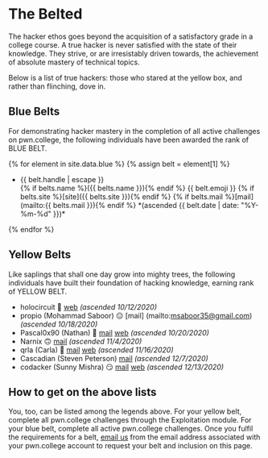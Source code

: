 ---
---

# The Belted

The hacker ethos goes beyond the acquisition of a satisfactory grade in a college course.
A true hacker is never satisfied with the state of their knowledge.
They strive, or are irresistably driven towards, the achievement of absolute mastery of technical topics.

Below is a list of true hackers: those who stared at the yellow box, and rather than flinching, dove in.

## Blue Belts

For demonstrating hacker mastery in the completion of all active challenges on pwn.college, the following individuals have been awarded the rank of BLUE BELT.

{% for element in site.data.blue %}
{% assign belt = element[1] %}
- <div>{{ belt.handle | escape }}</div> {% if belts.name %}({{ belts.name }}){% endif %} {{ belt.emoji }} {% if belts.site %}[site]({{ belts.site }}){% endif %} {% if belts.mail %}[mail](mailto:{{ belts.mail }}){% endif %} *(ascended {{ belt.date | date: "%Y-%m-%d" }})*
{% endfor %}

## Yellow Belts

Like saplings that shall one day grow into mighty trees, the following individuals have built their foundation of hacking knowledge, earning rank of YELLOW BELT.

- holocircuit 👑 [web](https://holocircuit.github.io/) *(ascended 10/12/2020)*
- propio (Mohammad Saboor) 😑 [mail] (mailto:msaboor35@gmail.com) *(ascended 10/18/2020)*
- Pascal0x90 (Nathan) 🍞 [mail](mailto:pascal-0x90@protonmail.com) [web](https://twitter.com/Pascal_0x90) *(ascended 10/20/2020)*
- Narnix 🙃 [mail](mailto:xxie29@asu.edu) *(ascended 11/4/2020)*
- qrla (Carla) 🥺 [mail](mailto:loresfca.flores1@gmail.com) [web](https://carla.is.mad.af/) *(ascended 11/16/2020)*
- Cascadian (Steven Peterson) [mail](mailto:scpeter9@asu.edu) *(ascended 12/7/2020)*
- codacker (Sunny Mishra) 😏 [mail](mailto:mishrasunny174@gmail.com) [web](https://mishrasunny174.tech) *(ascended 12/13/2020)*

## How to get on the above lists

You, too, can be listed among the legends above.
For your yellow belt, complete all pwn.college challenges through the Exploitation module.
For your blue belt, complete all active pwn.college challenges.
Once you fulfil the requirements for a belt, [email us](mailto:pwn-college@asu.edu) from the email address associated with your pwn.college account to request your belt and inclusion on this page.
